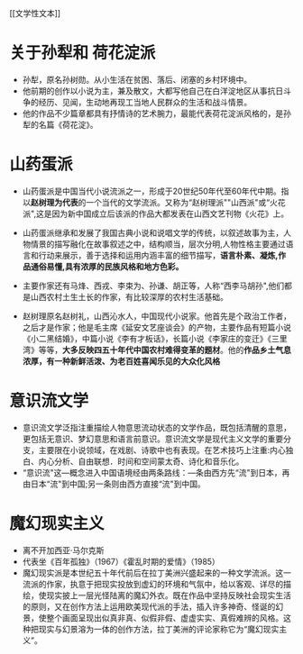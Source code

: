 [[文学性文本]]
# 关于孙犁和 荷花淀派
- 孙犁，原名孙树勋。从小生活在贫困、落后、闭塞的乡村环境中。  
- 他前期的创作以小说为主，兼及散文，大都写他自己在白洋淀地区从事抗日斗争的经历、见闻，生动地再现工当地人民群众的生活和战斗情景。  
- 他的作品不少篇章都具有抒情诗的艺术腕力，最能代表荷花淀派风格的，是孙犁的名篇《荷花淀》。

# 山药蛋派
- 山药蛋派是中国当代小说流派之一，形成于20世纪50年代至60年代中期。指以**赵树理为代表**的一个当代的文学流派。又称为“赵树理派""山西派"或“火花派",这是因为新中国成立后该派的作品大都发表在山西文艺刊物《火花》上。  
- 山药蛋派继承和发展了我国古典小说和说唱文学的传统，以叙述故事为主，人物情景的描写融化在故事叙述之中，结构顺当，层次分明,人物性格主要通过语言和行动来展示，善于选择和运用内涵丰富的细节描写，**语言朴素、凝炼,作品通俗易懂,具有浓厚的民族风格和地方色彩。**  
- 主要作家还有马烽、西戎、李束为、孙谦、胡正等，人称“西李马胡孙",他们都是山西农村土生土长的作家，有比较深厚的农村生活基础。  


- 赵树理原名赵树礼，山西沁水人，中国现代小说家。他首先是个政治工作者，之后才是作家；他是毛主席《延安文艺座谈会》的产物，主要作品有短篇小说《小二黑结婚》，中篇小说《李有才板话》，长篇小说《李家庄的变迁》《三里湾》等等，**大多反映四五十年代中国农村难得变革的题材**。他的**作品乡土气息浓厚，有一种新鲜活泼、为老百姓喜闻乐见的大众化风格**

# 意识流文学
- 意识流文学泛指注重描绘人物意思流动状态的文学作品，既包括清醒的意思，更包括无意识、梦幻意思和语言前意识。意识流文学是现代主义文学的重要分支，主要限在小说领域，在戏剧、诗歌中也有表现。在艺术技巧上注重:内心独白、内心分析、自由联想．时间和空间蒙太奇、诗化和音乐化。  
- “意识流"这―概念进入中国语境经由两条路线：—条由西方先“流"到日本，再由日本“流"到中国;另一条则由西方直接“流"到中国。

# 魔幻现实主义

- 离不开加西亚·马尔克斯
- 代表坐《百年孤独》（1967）《霍乱时期的爱情》（1985）
- 魔幻现实派是本世纪五十年代前后在拉丁美洲兴盛起来的一种文学流派。这一流派的作家，执意于把现实投放到虚幻的环境和气氛中，给以客观、详尽的描绘，使现实披上一层光怪陆离的魔幻外衣。既在作品中坚持反映社会现实生活的原则，又在创作方法上运用欧美现代派的手法，插入许多神奇、怪诞的幻景，使整个画面呈现出似真非真、似假非假、虚虚实实、真假难辨的风格。这种把现实与幻景溶为一体的创作方法，拉丁美洲的评论家称它为“魔幻现实主义”。
